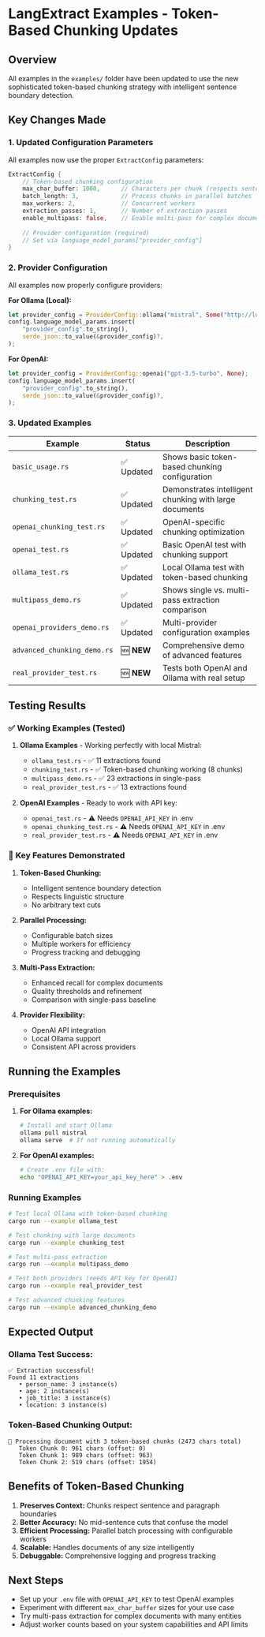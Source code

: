 # LangExtract Examples - Token-Based Chunking Updates

## Overview

All examples in the `examples/` folder have been updated to use the new sophisticated token-based chunking strategy with intelligent sentence boundary detection.

## Key Changes Made

### 1. **Updated Configuration Parameters**

All examples now use the proper `ExtractConfig` parameters:

```rust
ExtractConfig {
    // Token-based chunking configuration
    max_char_buffer: 1000,      // Characters per chunk (respects sentence boundaries)
    batch_length: 3,            // Process chunks in parallel batches
    max_workers: 2,             // Concurrent workers
    extraction_passes: 1,       // Number of extraction passes
    enable_multipass: false,    // Enable multi-pass for complex documents
    
    // Provider configuration (required)
    // Set via language_model_params["provider_config"]
}
```

### 2. **Provider Configuration**

All examples now properly configure providers:

**For Ollama (Local):**
```rust
let provider_config = ProviderConfig::ollama("mistral", Some("http://localhost:11434".to_string()));
config.language_model_params.insert(
    "provider_config".to_string(),
    serde_json::to_value(&provider_config)?,
);
```

**For OpenAI:**
```rust
let provider_config = ProviderConfig::openai("gpt-3.5-turbo", None);
config.language_model_params.insert(
    "provider_config".to_string(),
    serde_json::to_value(&provider_config)?,
);
```

### 3. **Updated Examples**

| Example | Status | Description |
|---------|---------|-------------|
| `basic_usage.rs` | ✅ Updated | Shows basic token-based chunking configuration |
| `chunking_test.rs` | ✅ Updated | Demonstrates intelligent chunking with large documents |
| `openai_chunking_test.rs` | ✅ Updated | OpenAI-specific chunking optimization |
| `openai_test.rs` | ✅ Updated | Basic OpenAI test with chunking support |
| `ollama_test.rs` | ✅ Updated | Local Ollama test with token-based chunking |
| `multipass_demo.rs` | ✅ Updated | Shows single vs. multi-pass extraction comparison |
| `openai_providers_demo.rs` | ✅ Updated | Multi-provider configuration examples |
| `advanced_chunking_demo.rs` | 🆕 **NEW** | Comprehensive demo of advanced features |
| `real_provider_test.rs` | 🆕 **NEW** | Tests both OpenAI and Ollama with real setup |

## Testing Results

### ✅ **Working Examples (Tested)**

1. **Ollama Examples** - Working perfectly with local Mistral:
   - `ollama_test.rs` - ✅ 11 extractions found
   - `chunking_test.rs` - ✅ Token-based chunking working (8 chunks)
   - `multipass_demo.rs` - ✅ 23 extractions in single-pass
   - `real_provider_test.rs` - ✅ 13 extractions found

2. **OpenAI Examples** - Ready to work with API key:
   - `openai_test.rs` - ⚠️ Needs `OPENAI_API_KEY` in .env
   - `openai_chunking_test.rs` - ⚠️ Needs `OPENAI_API_KEY` in .env
   - `real_provider_test.rs` - ⚠️ Needs `OPENAI_API_KEY` in .env

### 🔧 **Key Features Demonstrated**

1. **Token-Based Chunking:**
   - Intelligent sentence boundary detection
   - Respects linguistic structure
   - No arbitrary text cuts

2. **Parallel Processing:**
   - Configurable batch sizes
   - Multiple workers for efficiency
   - Progress tracking and debugging

3. **Multi-Pass Extraction:**
   - Enhanced recall for complex documents
   - Quality thresholds and refinement
   - Comparison with single-pass baseline

4. **Provider Flexibility:**
   - OpenAI API integration
   - Local Ollama support
   - Consistent API across providers

## Running the Examples

### Prerequisites

1. **For Ollama examples:**
   ```bash
   # Install and start Ollama
   ollama pull mistral
   ollama serve  # If not running automatically
   ```

2. **For OpenAI examples:**
   ```bash
   # Create .env file with:
   echo "OPENAI_API_KEY=your_api_key_here" > .env
   ```

### Running Examples

```bash
# Test local Ollama with token-based chunking
cargo run --example ollama_test

# Test chunking with large documents
cargo run --example chunking_test

# Test multi-pass extraction
cargo run --example multipass_demo

# Test both providers (needs API key for OpenAI)
cargo run --example real_provider_test

# Test advanced chunking features
cargo run --example advanced_chunking_demo
```

## Expected Output

### Ollama Test Success:
```
✅ Extraction successful!
Found 11 extractions
   • person_name: 3 instance(s)
   • age: 2 instance(s)
   • job_title: 3 instance(s)
   • location: 3 instance(s)
```

### Token-Based Chunking Output:
```
📄 Processing document with 3 token-based chunks (2473 chars total)
   Token Chunk 0: 961 chars (offset: 0)
   Token Chunk 1: 989 chars (offset: 963)
   Token Chunk 2: 519 chars (offset: 1954)
```

## Benefits of Token-Based Chunking

1. **Preserves Context:** Chunks respect sentence and paragraph boundaries
2. **Better Accuracy:** No mid-sentence cuts that confuse the model
3. **Efficient Processing:** Parallel batch processing with configurable workers
4. **Scalable:** Handles documents of any size intelligently
5. **Debuggable:** Comprehensive logging and progress tracking

## Next Steps

- Set up your `.env` file with `OPENAI_API_KEY` to test OpenAI examples
- Experiment with different `max_char_buffer` sizes for your use case
- Try multi-pass extraction for complex documents with many entities
- Adjust worker counts based on your system capabilities and API limits